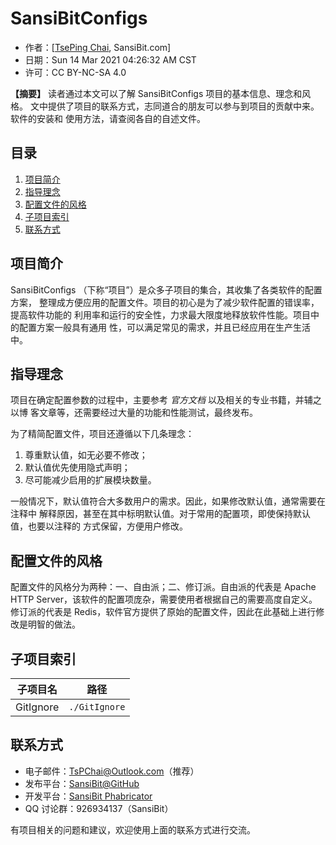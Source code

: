 # SansiBitConfigs

*   作者：[[TsePing Chai](mailto:TsPChai@Outlook.com), SansiBit.com]
*   日期：Sun 14 Mar 2021 04:26:32 AM CST
*   许可：CC BY-NC-SA 4.0

**【摘要】** 读者通过本文可以了解 SansiBitConfigs 项目的基本信息、理念和风格。
文中提供了项目的联系方式，志同道合的朋友可以参与到项目的贡献中来。软件的安装和
使用方法，请查阅各自的自述文件。

## 目录

1.  [项目简介](#项目简介)
1.  [指导理念](#指导理念)
1.  [配置文件的风格](#配置文件的风格)
1.  [子项目索引](#子项目索引)
1.  [联系方式](#联系方式)

## 项目简介

SansiBitConfigs （下称“项目”）是众多子项目的集合，其收集了各类软件的配置方案，
整理成方便应用的配置文件。项目的初心是为了减少软件配置的错误率，提高软件功能的
利用率和运行的安全性，力求最大限度地释放软件性能。项目中的配置方案一般具有通用
性，可以满足常见的需求，并且已经应用在生产生活中。

## 指导理念

项目在确定配置参数的过程中，主要参考 *官方文档* 以及相关的专业书籍，并辅之以博
客文章等，还需要经过大量的功能和性能测试，最终发布。

为了精简配置文件，项目还遵循以下几条理念：

1.  尊重默认值，如无必要不修改；
1.  默认值优先使用隐式声明；
1.  尽可能减少启用的扩展模块数量。

一般情况下，默认值符合大多数用户的需求。因此，如果修改默认值，通常需要在注释中
解释原因，甚至在其中标明默认值。对于常用的配置项，即使保持默认值，也要以注释的
方式保留，方便用户修改。

## 配置文件的风格

配置文件的风格分为两种：一、自由派；二、修订派。自由派的代表是 Apache HTTP
Server，该软件的配置项庞杂，需要使用者根据自己的需要高度自定义。修订派的代表是
Redis，软件官方提供了原始的配置文件，因此在此基础上进行修改是明智的做法。

## 子项目索引

| 子项目名 | 路径 |
| --- | --- |
| GitIgnore | `./GitIgnore` |

## 联系方式

*   电子邮件：[TsPChai@Outlook.com](mailto:TsPChai@Outlook.com)（推荐）
*   发布平台：[SansiBit@GitHub](https://GitHub.com/SansiBit)
*   开发平台：[SansiBit Phabricator](https://Phabricator.SansiBit.com)
*   QQ 讨论群：926934137（SansiBit）

有项目相关的问题和建议，欢迎使用上面的联系方式进行交流。
